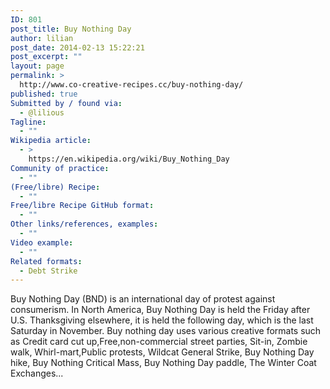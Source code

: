 ```yaml
---
ID: 801
post_title: Buy Nothing Day
author: lilian
post_date: 2014-02-13 15:22:21
post_excerpt: ""
layout: page
permalink: >
  http://www.co-creative-recipes.cc/buy-nothing-day/
published: true
Submitted by / found via:
  - @lilious
Tagline:
  - ""
Wikipedia article:
  - >
    https://en.wikipedia.org/wiki/Buy_Nothing_Day
Community of practice:
  - ""
(Free/libre) Recipe:
  - ""
Free/libre Recipe GitHub format:
  - ""
Other links/references, examples:
  - ""
Video example:
  - ""
Related formats:
  - Debt Strike
---
```

Buy Nothing Day (BND) is an international day of protest against consumerism. In North America, Buy Nothing Day is held the Friday after U.S. Thanksgiving elsewhere, it is held the following day, which is the last Saturday in November. Buy nothing day uses various creative formats such as Credit card cut up,Free,non-commercial street parties, Sit-in, Zombie walk, Whirl-mart,Public protests, Wildcat General Strike, Buy Nothing Day hike, Buy Nothing Critical Mass, Buy Nothing Day paddle, The Winter Coat Exchanges...
